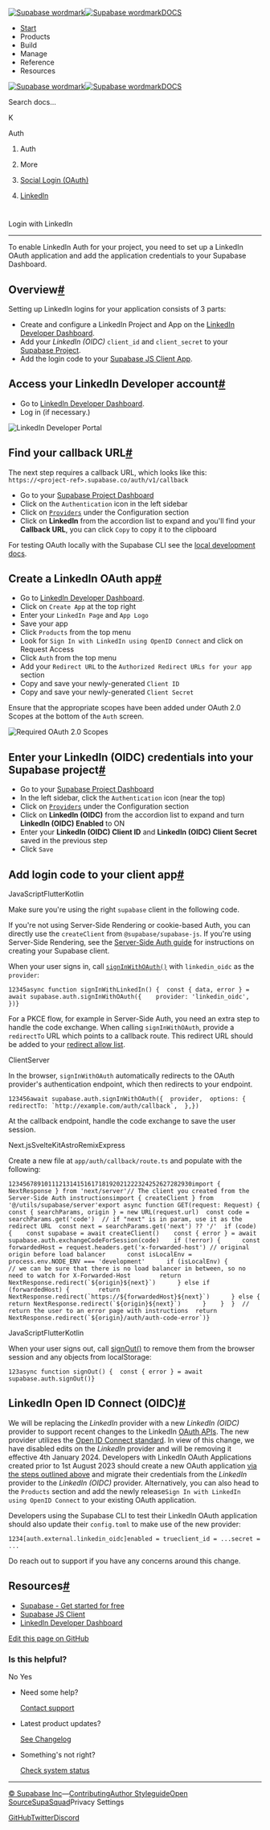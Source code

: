 [![Supabase wordmark](https://supabase.com/docs/_next/image?url=%2Fdocs%2Fsupabase-dark.svg&w=256&q=75&dpl=dpl_5BYG5BkQhU19GEfZfhcgAbeGcRQo)![Supabase wordmark](https://supabase.com/docs/_next/image?url=%2Fdocs%2Fsupabase-light.svg&w=256&q=75&dpl=dpl_5BYG5BkQhU19GEfZfhcgAbeGcRQo)DOCS](https://supabase.com/docs)

-   [Start](https://supabase.com/docs/guides/getting-started)
-   Products
-   Build
-   Manage
-   Reference
-   Resources

[![Supabase wordmark](https://supabase.com/docs/_next/image?url=%2Fdocs%2Fsupabase-dark.svg&w=256&q=75&dpl=dpl_5BYG5BkQhU19GEfZfhcgAbeGcRQo)![Supabase wordmark](https://supabase.com/docs/_next/image?url=%2Fdocs%2Fsupabase-light.svg&w=256&q=75&dpl=dpl_5BYG5BkQhU19GEfZfhcgAbeGcRQo)DOCS](https://supabase.com/docs)

Search docs...

K

Auth

1.  Auth

3.  More

5.  [Social Login (OAuth)](https://supabase.com/docs/guides/auth/social-login)

7.  [LinkedIn](https://supabase.com/docs/guides/auth/social-login/auth-linkedin)

# 

Login with LinkedIn

* * *

To enable LinkedIn Auth for your project, you need to set up a LinkedIn OAuth application and add the application credentials to your Supabase Dashboard.

## Overview[#](#overview)

Setting up LinkedIn logins for your application consists of 3 parts:

-   Create and configure a LinkedIn Project and App on the [LinkedIn Developer Dashboard](https://www.linkedin.com/developers/apps).
-   Add your _LinkedIn (OIDC)_ `client_id` and `client_secret` to your [Supabase Project](https://supabase.com/dashboard).
-   Add the login code to your [Supabase JS Client App](https://github.com/supabase/supabase-js).

## Access your LinkedIn Developer account[#](#access-your-linkedin-developer-account)

-   Go to [LinkedIn Developer Dashboard](https://www.linkedin.com/developers/apps).
-   Log in (if necessary.)

![LinkedIn Developer Portal](https://supabase.com/docs/img/guides/auth-linkedin/linkedin_developers_page.png)

## Find your callback URL[#](#find-your-callback-url)

The next step requires a callback URL, which looks like this: `https://<project-ref>.supabase.co/auth/v1/callback`

-   Go to your [Supabase Project Dashboard](https://supabase.com/dashboard)
-   Click on the `Authentication` icon in the left sidebar
-   Click on [`Providers`](https://supabase.com/dashboard/project/_/auth/providers) under the Configuration section
-   Click on **LinkedIn** from the accordion list to expand and you'll find your **Callback URL**, you can click `Copy` to copy it to the clipboard

For testing OAuth locally with the Supabase CLI see the [local development docs](https://supabase.com/docs/guides/cli/local-development#use-auth-locally).

## Create a LinkedIn OAuth app[#](#create-a-linkedin-oauth-app)

-   Go to [LinkedIn Developer Dashboard](https://www.linkedin.com/developers/apps).
-   Click on `Create App` at the top right
-   Enter your `LinkedIn Page` and `App Logo`
-   Save your app
-   Click `Products` from the top menu
-   Look for `Sign In with LinkedIn using OpenID Connect` and click on Request Access
-   Click `Auth` from the top menu
-   Add your `Redirect URL` to the `Authorized Redirect URLs for your app` section
-   Copy and save your newly-generated `Client ID`
-   Copy and save your newly-generated `Client Secret`

Ensure that the appropriate scopes have been added under OAuth 2.0 Scopes at the bottom of the `Auth` screen.

![Required OAuth 2.0 Scopes](https://supabase.com/docs/img/guides/auth-linkedin/oauth-scopes.png)

## Enter your LinkedIn (OIDC) credentials into your Supabase project[#](#enter-your-linkedin-oidc-credentials-into-your-supabase-project)

-   Go to your [Supabase Project Dashboard](https://supabase.com/dashboard)
-   In the left sidebar, click the `Authentication` icon (near the top)
-   Click on [`Providers`](https://supabase.com/dashboard/project/_/auth/providers) under the Configuration section
-   Click on **LinkedIn (OIDC)** from the accordion list to expand and turn **LinkedIn (OIDC) Enabled** to ON
-   Enter your **LinkedIn (OIDC) Client ID** and **LinkedIn (OIDC) Client Secret** saved in the previous step
-   Click `Save`

## Add login code to your client app[#](#add-login-code-to-your-client-app)

JavaScriptFlutterKotlin

Make sure you're using the right `supabase` client in the following code.

If you're not using Server-Side Rendering or cookie-based Auth, you can directly use the `createClient` from `@supabase/supabase-js`. If you're using Server-Side Rendering, see the [Server-Side Auth guide](https://supabase.com/docs/guides/auth/server-side/creating-a-client) for instructions on creating your Supabase client.

When your user signs in, call [`signInWithOAuth()`](https://supabase.com/docs/reference/javascript/auth-signinwithoauth) with `linkedin_oidc` as the `provider`:

```
12345async function signInWithLinkedIn() {  const { data, error } = await supabase.auth.signInWithOAuth({    provider: 'linkedin_oidc',  })}
```

For a PKCE flow, for example in Server-Side Auth, you need an extra step to handle the code exchange. When calling `signInWithOAuth`, provide a `redirectTo` URL which points to a callback route. This redirect URL should be added to your [redirect allow list](https://supabase.com/docs/guides/auth/redirect-urls).

ClientServer

In the browser, `signInWithOAuth` automatically redirects to the OAuth provider's authentication endpoint, which then redirects to your endpoint.

```
123456await supabase.auth.signInWithOAuth({  provider,  options: {    redirectTo: `http://example.com/auth/callback`,  },})
```

At the callback endpoint, handle the code exchange to save the user session.

Next.jsSvelteKitAstroRemixExpress

Create a new file at `app/auth/callback/route.ts` and populate with the following:

```
123456789101112131415161718192021222324252627282930import { NextResponse } from 'next/server'// The client you created from the Server-Side Auth instructionsimport { createClient } from '@/utils/supabase/server'export async function GET(request: Request) {  const { searchParams, origin } = new URL(request.url)  const code = searchParams.get('code')  // if "next" is in param, use it as the redirect URL  const next = searchParams.get('next') ?? '/'  if (code) {    const supabase = await createClient()    const { error } = await supabase.auth.exchangeCodeForSession(code)    if (!error) {      const forwardedHost = request.headers.get('x-forwarded-host') // original origin before load balancer      const isLocalEnv = process.env.NODE_ENV === 'development'      if (isLocalEnv) {        // we can be sure that there is no load balancer in between, so no need to watch for X-Forwarded-Host        return NextResponse.redirect(`${origin}${next}`)      } else if (forwardedHost) {        return NextResponse.redirect(`https://${forwardedHost}${next}`)      } else {        return NextResponse.redirect(`${origin}${next}`)      }    }  }  // return the user to an error page with instructions  return NextResponse.redirect(`${origin}/auth/auth-code-error`)}
```

JavaScriptFlutterKotlin

When your user signs out, call [signOut()](https://supabase.com/docs/reference/javascript/auth-signout) to remove them from the browser session and any objects from localStorage:

```
123async function signOut() {  const { error } = await supabase.auth.signOut()}
```

## LinkedIn Open ID Connect (OIDC)[#](#linkedin-open-id-connect-oidc)

We will be replacing the _LinkedIn_ provider with a new _LinkedIn (OIDC)_ provider to support recent changes to the LinkedIn [OAuth APIs](https://learn.microsoft.com/en-us/linkedin/shared/authentication/authorization-code-flow?context=linkedin%2Fcontext&tabs=HTTPS1). The new provider utilizes the [Open ID Connect standard](https://learn.microsoft.com/en-us/linkedin/consumer/integrations/self-serve/sign-in-with-linkedin-v2#validating-id-tokens). In view of this change, we have disabled edits on the _LinkedIn_ provider and will be removing it effective 4th January 2024. Developers with LinkedIn OAuth Applications created prior to 1st August 2023 should create a new OAuth application [via the steps outlined above](https://supabase.com/docs/guides/auth/social-login/auth-linkedin#create-a-linkedin-oauth-app) and migrate their credentials from the _LinkedIn_ provider to the _LinkedIn (OIDC)_ provider. Alternatively, you can also head to the `Products` section and add the newly release`Sign In with LinkedIn using OpenID Connect` to your existing OAuth application.

Developers using the Supabase CLI to test their LinkedIn OAuth application should also update their `config.toml` to make use of the new provider:

```
1234[auth.external.linkedin_oidc]enabled = trueclient_id = ...secret = ...
```

Do reach out to support if you have any concerns around this change.

## Resources[#](#resources)

-   [Supabase - Get started for free](https://supabase.com)
-   [Supabase JS Client](https://github.com/supabase/supabase-js)
-   [LinkedIn Developer Dashboard](https://api.LinkedIn.com/apps)

[Edit this page on GitHub](https://github.com/supabase/supabase/blob/master/apps/docs/content/guides/auth/social-login/auth-linkedin.mdx)

### Is this helpful?

No Yes

-   Need some help?
    
    [Contact support](https://supabase.com/support)
-   Latest product updates?
    
    [See Changelog](https://supabase.com/changelog)
-   Something's not right?
    
    [Check system status](https://status.supabase.com/)

* * *

[© Supabase Inc](https://supabase.com/)—[Contributing](https://github.com/supabase/supabase/blob/master/apps/docs/DEVELOPERS.md)[Author Styleguide](https://github.com/supabase/supabase/blob/master/apps/docs/CONTRIBUTING.md)[Open Source](https://supabase.com/open-source)[SupaSquad](https://supabase.com/supasquad)Privacy Settings

[GitHub](https://github.com/supabase/supabase)[Twitter](https://twitter.com/supabase)[Discord](https://discord.supabase.com/)